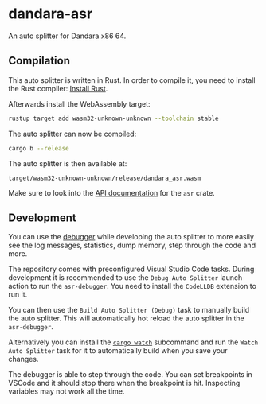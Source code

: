# dandara-asr

An auto splitter for Dandara.x86 64.

## Compilation

This auto splitter is written in Rust. In order to compile it, you need to
install the Rust compiler: [Install Rust](https://www.rust-lang.org/tools/install).

Afterwards install the WebAssembly target:
```sh
rustup target add wasm32-unknown-unknown --toolchain stable
```

The auto splitter can now be compiled:
```sh
cargo b --release
```

The auto splitter is then available at:
```
target/wasm32-unknown-unknown/release/dandara_asr.wasm
```

Make sure to look into the [API documentation](https://livesplit.org/asr/asr/) for the `asr` crate.

## Development

You can use the [debugger](https://github.com/LiveSplit/asr-debugger) while
developing the auto splitter to more easily see the log messages, statistics,
dump memory, step through the code and more.

The repository comes with preconfigured Visual Studio Code tasks. During
development it is recommended to use the `Debug Auto Splitter` launch action to
run the `asr-debugger`. You need to install the `CodeLLDB` extension to run it.

You can then use the `Build Auto Splitter (Debug)` task to manually build the
auto splitter. This will automatically hot reload the auto splitter in the
`asr-debugger`.

Alternatively you can install the [`cargo
watch`](https://github.com/watchexec/cargo-watch?tab=readme-ov-file#install)
subcommand and run the `Watch Auto Splitter` task for it to automatically build
when you save your changes.

The debugger is able to step through the code. You can set breakpoints in VSCode
and it should stop there when the breakpoint is hit. Inspecting variables may
not work all the time.
